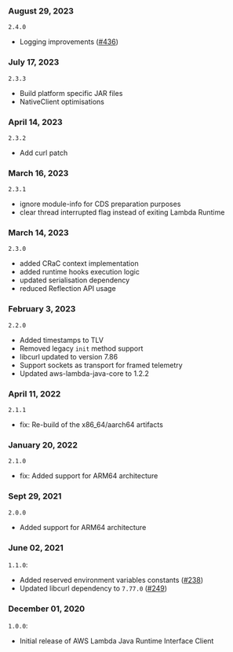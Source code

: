 ### August 29, 2023
`2.4.0`
- Logging improvements ([#436](https://github.com/aws/aws-lambda-java-libs/pull/436))

### July 17, 2023
`2.3.3`
- Build platform specific JAR files
- NativeClient optimisations

### April 14, 2023
`2.3.2`
- Add curl patch

### March 16, 2023
`2.3.1`
- ignore module-info for CDS preparation purposes
- clear thread interrupted flag instead of exiting Lambda Runtime

### March 14, 2023
`2.3.0`
- added CRaC context implementation
- added runtime hooks execution logic
- updated serialisation dependency
- reduced Reflection API usage

### February 3, 2023
`2.2.0`
- Added timestamps to TLV
- Removed legacy `init` method support
- libcurl updated to version 7.86
- Support sockets as transport for framed telemetry
- Updated aws-lambda-java-core to 1.2.2

### April 11, 2022
`2.1.1`
- fix: Re-build of the x86_64/aarch64 artifacts

### January 20, 2022
`2.1.0`
- fix: Added support for ARM64 architecture

### Sept 29, 2021
`2.0.0`
- Added support for ARM64 architecture

### June 02, 2021
`1.1.0`:
- Added reserved environment variables constants ([#238](https://github.com/aws/aws-lambda-java-libs/pull/238))
- Updated libcurl dependency to `7.77.0` ([#249](https://github.com/aws/aws-lambda-java-libs/pull/249))

### December 01, 2020
`1.0.0`:
- Initial release of AWS Lambda Java Runtime Interface Client
